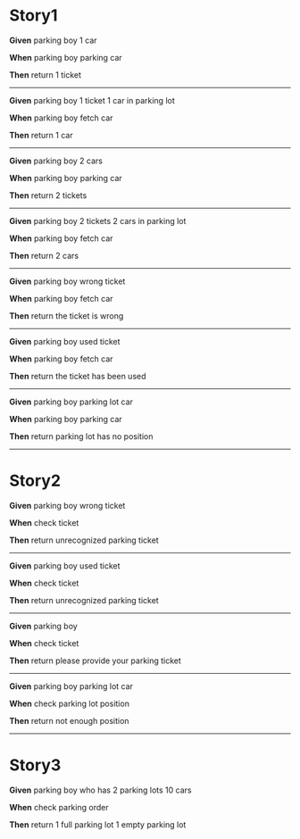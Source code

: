 # Story1

**Given** parking boy 1 car

**When** parking boy parking car

**Then** return 1 ticket

---
**Given** parking boy 1 ticket 1 car in parking lot

**When** parking boy fetch car

**Then** return 1 car

---
**Given** parking boy 2 cars

**When** parking boy parking car

**Then** return 2 tickets

---
**Given** parking boy 2 tickets 2 cars in parking lot

**When** parking boy fetch car

**Then** return 2 cars

---
**Given** parking boy wrong ticket

**When** parking boy fetch car

**Then** return the ticket is wrong

---
**Given** parking boy used ticket

**When** parking boy fetch car

**Then** return the ticket has been used

---
**Given** parking boy parking lot car

**When** parking boy parking car

**Then** return parking lot has no position

---
# Story2

**Given** parking boy wrong ticket

**When** check ticket

**Then** return unrecognized parking ticket

---
**Given** parking boy used ticket

**When** check ticket

**Then** return unrecognized parking ticket

---
**Given** parking boy

**When** check ticket

**Then** return please provide your parking ticket

---
**Given** parking boy parking lot car

**When** check parking lot position 

**Then** return not enough position

---
# Story3

**Given** parking boy who has 2 parking lots 10 cars

**When** check parking order

**Then** return 1 full parking lot 1 empty parking lot